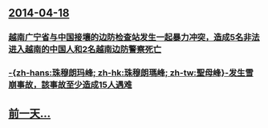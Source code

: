 ## [2014-04-18](/zh/news/2014/04/18/index.md)

### [ 越南广宁省与中国接壤的边防检查站发生一起暴力冲突，造成5名非法进入越南的中国人和2名越南边防警察死亡](/zh/news/2014/04/18/越南广宁省与中国接壤的边防检查站发生一起暴力冲突-造成5名非法进入越南的中国人和2名越南边防警察死亡.md)
### [ -{zh-hans:珠穆朗玛峰; zh-hk:珠穆朗瑪峰; zh-tw:聖母峰}-发生雪崩事故，該事故至少造成15人遇难](/zh/news/2014/04/18/zh-hans-珠穆朗玛峰-zh-hk-珠穆朗瑪峰-zh-tw-聖母峰-发生雪崩事故-該事故至少造成15人遇.md)
## [前一天...](/zh/news/2014/04/17/index.md)

